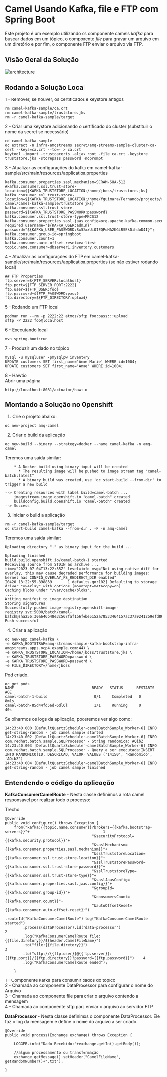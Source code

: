 # Camel Usando Kafka, file e FTP com Spring Boot

Este projeto é um exemplo utilizando os componente camels *kafka* para buscar dados em um tópico, o componente *file* para gravar um arquivo em um diretório e por fim, o componente FTP enviar o arquivo via FTP.   

## Visão Geral da Solução
![architecture](./assets/01.png)

## Rodando a Solução Local

1 - Remover, se houver, os certificados e keystore antigos
~~~
rm camel-kafka-sample/ca.crt
rm camel-kafka-sample/truststore.jks
rm -r camel-kafka-sample/target
~~~

2 - Criar uma keystore adicionando o certificado do cluster (substituir o nome da secret se necessário)
~~~
cd camel-kafka-sample
oc extract -n infra-amqstreams secret/amq-streams-sample-cluster-ca-cert --keys=ca.crt --to=- > ca.crt
keytool -import -trustcacerts -alias root -file ca.crt -keystore truststore.jks -storepass password -noprompt
~~~

3 - Atualizar as configurações do kafka em camel-kafka-sample/src/main/resources/application.properties
~~~
kafka.consumer.properties.sasl.mechanism=SCRAM-SHA-512
#kafka.consumer.ssl.trust-store-location=${KAFKA_TRUSTSTORE_LOCATION:/home/jboss/truststore.jks}
kafka.consumer.ssl.trust-store-location=${KAFKA_TRUSTSTORE_LOCATION:/home/fguimara/Fernando/projects/repos/middleware/samples-camel/camel-kafka-sample/truststore.jks}
kafka.consumer.ssl.trust-store-password=${KAFKA_TRUSTSTORE_PASSWORD:password}
kafka.consumer.ssl.trust-store-type=PKCS12
kafka.consumer.properties.sasl.jaas.config=org.apache.kafka.common.security.scram.ScramLoginModule required username="${KAFKA_USER:admin}" password="${KAFKA_USER_PASSWORD:Sx52xxUiOIEQPuHA2KGLRSEkDihdoD4I}";
kafka.consumer.group-id=springboot
kafka.consumer.count=1
kafka.consumer.auto-offset-reset=earliest
topic.name.consumer=dbserver1.inventory.customers
~~~

4 - Atualizar as configurações do FTP em camel-kafka-sample/src/main/resources/application.properties (se não estiver rodando local)
~~~
## FTP Properties
ftp.server=${FTP_SERVER:localhost}
ftp.port=${FTP_SERVER_PORT:2222}
ftp.user=${FTP_USER:foo}
ftp.password=${FTP_PASSWORD:pass}
ftp.directory=${FTP_DIRECTORY:upload}
~~~

5 - Rodando um FTP local
~~~
podman run --rm -p 2222:22 atmoz/sftp foo:pass:::upload
sftp -P 2222 foo@localhost
~~~

6 - Executando local
~~~
mvn spring-boot:run
~~~

7 - Produzir um dado no tópico
~~~
mysql -u mysqluser -pmysqlpw inventory
UPDATE customers SET first_name='Anne Marie' WHERE id=1004;
UPDATE customers SET first_name='Anne' WHERE id=1004;
~~~

8 - Hawtio   
Abrir uma página   
~~~
http://localhost:8081/actuator/hawtio
~~~

## Montando a Solução no Openshift

1. Crie o projeto abaixo:
~~~
oc new-project amq-camel
~~~

2. Criar o build da aplicação
~~~
oc new-build --binary --strategy=docker --name camel-kafka -n amq-camel
~~~

Teremos uma saída similar:
~~~
    * A Docker build using binary input will be created
      * The resulting image will be pushed to image stream tag "camel-batch:latest"
      * A binary build was created, use 'oc start-build --from-dir' to trigger a new build

--> Creating resources with label build=camel-batch ...
    imagestream.image.openshift.io "camel-batch" created
    buildconfig.build.openshift.io "camel-batch" created
--> Success
~~~ 

3. Iniciar o build a aplicação
~~~
rm -r camel-kafka-sample/target
oc start-build camel-kafka --from-dir . -F -n amq-camel
~~~

Teremos uma saída similar:

~~~
Uploading directory "." as binary input for the build ...

Uploading finished
build.build.openshift.io/camel-batch-1 started
Receiving source from STDIN as archive ...
time="2023-07-04T13:22:55Z" level=info msg="Not using native diff for overlay, this may cause degraded performance for building images: kernel has CONFIG_OVERLAY_FS_REDIRECT_DIR enabled"
I0420 13:22:55.898839       1 defaults.go:102] Defaulting to storage driver "overlay" with options [mountopt=metacopy=on].
Caching blobs under "/var/cache/blobs".
.....
Writing manifest to image destination
Storing signatures
Successfully pushed image-registry.openshift-image-registry.svc:5000/batch/camel-batch@sha256:30a646b48e3c567faf1b6febe5152a78533464157ac37a9241259efd80359320
Push successful
~~~ 

4. Criar a aplicação
~~~
oc new-app camel-kafka \
-e KAFKA_BOOTSTRAP=amq-streams-sample-kafka-bootstrap-infra-amqstreams.apps.ocp4.example.com:443 \
-e KAFKA_TRUSTSTORE_LOCATION=/home/jboss/truststore.jks \
-e KAFKA_TRUSTSTORE_PASSWORD=password \
-e KAFKA_TRUSTSTORE_PASSWORD=password \
-e FILE_DIRECTORY=/home/jboss
~~~

Pod criado.
~~~
oc get pods
NAME                                   READY   STATUS      RESTARTS   AGE
camel-batch-1-build                     0/1     Completed   0          8m1s
camel-batch-85d44fd56d-6dl6l            1/1     Running     0          40s
~~~

Se olharmos os logs da aplicação, poderemos ver algo como:
~~~
14:23:40.000 [DefaultQuartzScheduler-camelBatchSample_Worker-6] INFO get-string-random - job camel sample started
14:23:40.002 [DefaultQuartzScheduler-camelBatchSample_Worker-6] INFO com.redhat.batch.sample.SQLProcessor - String randomica: AQibZ
14:23:40.003 [DefaultQuartzScheduler-camelBatchSample_Worker-6] INFO com.redhat.batch.sample.SQLProcessor - Query a ser executada:INSERT INTO RANDOMICO(ID, DESCRICAO, VALOR) VALUES ('14150', 'Randomico', 'AQibZ')
14:23:40.004 [DefaultQuartzScheduler-camelBatchSample_Worker-6] INFO get-string-random - job camel sample finished
~~~

## Entendendo o código da aplicação

**KafkaConsumerCamelRoute** - Nesta classe definimos a rota camel responsável por realizar todo o processo:

Trecho
~~~
@Override
public void configure() throws Exception {
    from("kafka:{{topic.name.consumer}}?brokers={{kafka.bootstrap-servers}}"+                                 1
                                       "&securityProtocol={{kafka.security.protocol}}"+
                                       "&saslMechanism={{kafka.consumer.properties.sasl.mechanism}}"+
                                       "&sslTruststoreLocation={{kafka.consumer.ssl.trust-store-location}}"+
                                       "&sslTruststorePassword={{kafka.consumer.ssl.trust-store-password}}"+
                                       "&sslTruststoreType={{kafka.consumer.ssl.trust-store-type}}"+
                                       "&saslJaasConfig={{kafka.consumer.properties.sasl.jaas.config}}"+
                                       "&groupId={{kafka.consumer.group-id}}"+
                                       "&consumersCount={{kafka.consumer.count}}"+
                                       "&autoOffsetReset={{kafka.consumer.auto-offset-reset}}")
        .routeId("KafkaConsumerCamelRoute").log("KafkaConsumerCamelRoute started")
        .process(dataProcessor).id("data-processor")                                                          2
        .log("KafkaConsumerCamelRoute file: {{file.diretory}}/${header.CamelFileName}")  
        .to("file:{{file.diretory}}")                                                                         3
        .to("sftp://{{ftp.user}}@{{ftp.server}}:{{ftp.port}}/{{ftp.directory}}?password={{ftp.password}}")    4
        .log("KafkaConsumerCamelRoute ended");
        
    }
~~~

1 - Componente kafka para consumir dados do tópico   
2 - Chamada ao componente DataProcessor para configurar o nome do Arquivo   
3 - Chamada ao componente file para criar o arquivo contendo a mensagem   
4 - Chamada ao componente sftp para enviar o arquivo ao servidor FTP   

**DataProcessor** - Nesta classe definimos o componente DataProcessor. Ele faz o log da mensagem e define o nome do arquivo a ser criado.

~~~
@Override
public void process(Exchange exchange) throws Exception {

    LOGGER.info("Dado Recebido:"+exchange.getIn().getBody());
        
    //algum processamento ou transformação
    exchange.getMessage().setHeader("CamelFileName", getRandomNumber()+".txt");

}
~~~    